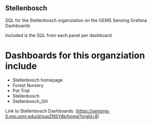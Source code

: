 ## Stellenbosch

 SQL for the Stellenbosch organziation on the GEMS Sensing Grafana Dashboards

 Included is the SQL from each panel per dashboard


 # Dashboards for this organziation include

 - Stellenbosch homepage
 - Forest Nursery
 - Pot Trial
 - Stellenbosch
 - Stellenbosch_GH

 Link to Stellenbosch Dashboards: (https://sensing-0.msi.umn.edu/d/xupZNSY4k/home?orgId=8)
